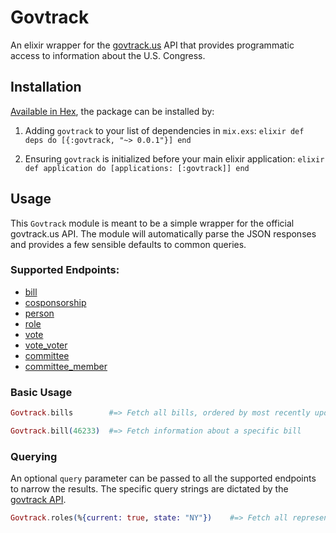 # Govtrack

An elixir wrapper for the [govtrack.us](https://www.govtrack.us/developers) API that provides programmatic access to information about the U.S. Congress.

## Installation

[Available in Hex](https://hex.pm), the package can be installed by:

  1. Adding `govtrack` to your list of dependencies in `mix.exs`:
    ```elixir
    def deps do
      [{:govtrack, "~> 0.0.1"}]
    end
    ```

  2. Ensuring `govtrack` is initialized before your main elixir application:
    ```elixir
    def application do
      [applications: [:govtrack]]
    end
    ```
## Usage

This `Govtrack` module is meant to be a simple wrapper for the official govtrack.us API. The module will automatically parse the JSON responses and provides a few sensible defaults to common queries.

### Supported Endpoints:

- [bill](https://www.govtrack.us/developers/api#endpoint_bill)
- [cosponsorship](https://www.govtrack.us/developers/api#endpoint_cosponsorship)
- [person](https://www.govtrack.us/developers/api#endpoint_person)
- [role](https://www.govtrack.us/developers/api#endpoint_role)
- [vote](https://www.govtrack.us/developers/api#endpoint_vote)
- [vote_voter](https://www.govtrack.us/developers/api#endpoint_vote_voter)
- [committee](https://www.govtrack.us/developers/api#endpoint_committee)
- [committee_member](https://www.govtrack.us/developers/api#endpoint_committee_member)

### Basic Usage
```elixir
Govtrack.bills        #=> Fetch all bills, ordered by most recently updated

Govtrack.bill(46233)  #=> Fetch information about a specific bill
```

### Querying
An optional `query` parameter can be passed to all the supported endpoints to narrow the results. The specific query strings are dictated by the [govtrack API](https://www.govtrack.us/developers/api).

```elixir
Govtrack.roles(%{current: true, state: "NY"})    #=> Fetch all representatives for the State of New York. 
```
